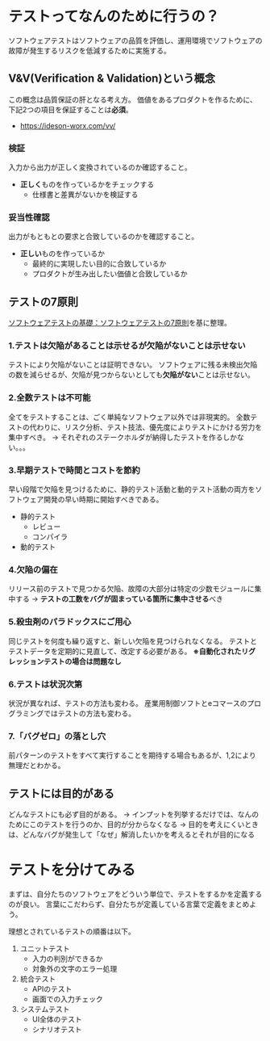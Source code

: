 # テストってなんのために行うの？
ソフトウェアテストはソフトウェアの品質を評価し、運用環境でソフトウェアの故障が発生するリスクを低減するために実施する。

## V&V(Verification & Validation)という概念
この概念は品質保証の肝となる考え方。
価値をあるプロダクトを作るために、下記2つの項目を保証することは**必須**。

- https://ideson-worx.com/vv/

### 検証
入力から出力が正しく変換されているのか確認すること。
- **正しく**ものを作っているかをチェックする
  - 仕様書と差異がないかを検証する

### 妥当性確認
出力がもともとの要求と合致しているのかを確認すること。
- **正しい**ものを作っているか
  - 最終的に実現したい目的に合致しているか
  - プロダクトが生み出したい価値と合致しているか

## テストの7原則
[ソフトウェアテストの基礎：ソフトウェアテストの7原則](https://appkitbox.com/testkit/knowledge/test/20121112-8#:~:text=%E3%82%BD%E3%83%95%E3%83%88%E3%82%A6%E3%82%A7%E3%82%A2%E3%83%86%E3%82%B9%E3%83%88%E3%81%A8%E3%81%84%E3%81%86%E6%8A%80%E8%A1%93%E5%88%86%E9%87%8E,%E3%81%AE%E3%81%8B%E3%82%92%E8%80%83%E5%AF%9F%E3%81%97%E3%81%BE%E3%81%99%E3%80%82)を基に整理。

### 1.テストは欠陥があることは示せるが欠陥がないことは示せない
テストにより欠陥がないことは証明できない。
ソフトウェアに残る未検出欠陥の数を減らせるが、欠陥が見つからないとしても**欠陥がない**ことは示せない。

### 2.全数テストは不可能
全てをテストすることは、ごく単純なソフトウェア以外では非現実的。
全数テストの代わりに、リスク分析、テスト技法、優先度によりテストにかける労力を集中すべき。
-> それぞれのステークホルダが納得したテストを作るしかない。。。

### 3.早期テストで時間とコストを節約
早い段階で欠陥を見つけるために、静的テスト活動と動的テスト活動の両方をソフトウェア開発の早い時期に開始すべきである。
* 静的テスト
  * レビュー
  * コンパイラ
* 動的テスト

### 4.欠陥の偏在
リリース前のテストで見つかる欠陥、故障の大部分は特定の少数モジュールに集中する
-> **テストの工数をバグが固まっている箇所に集中させる**べき

### 5.殺虫剤のパラドックスにご用心
同じテストを何度も繰り返すと、新しい欠陥を見つけられなくなる。
テストとテストデータを定期的に見直して、改定する必要がある。
**※自動化されたリグレッションテストの場合は問題なし**

### 6.テストは状況次第
状況が異なれば、テストの方法も変わる。
産業用制御ソフトとeコマースのプログラミングではテストの方法も変わる。

### 7.「バグゼロ」の落とし穴
前パターンのテストをすべて実行することを期待する場合もあるが、1,2により無理だとわかる。

## テストには目的がある
どんなテストにも必ず目的がある。
-> インプットを列挙するだけでは、なんのためにこのテストを行うのか、目的が分からなくなる
-> 目的を考えにくいときは、どんなバグが発生して「なぜ」解消したいかを考えるとそれが目的になる

# テストを分けてみる
まずは、自分たちのソフトウェアをどういう単位で、テストをするかを定義するのが良い。
言葉にこだわらず、自分たちが定義している言葉で定義をまとめよう。

理想とされているテストの順番は以下。
1. ユニットテスト
   - 入力の判別ができるか
   - 対象外の文字のエラー処理
2. 統合テスト
   - APIのテスト
   - 画面での入力チェック
3. システムテスト
   - UI全体のテスト
   - シナリオテスト

